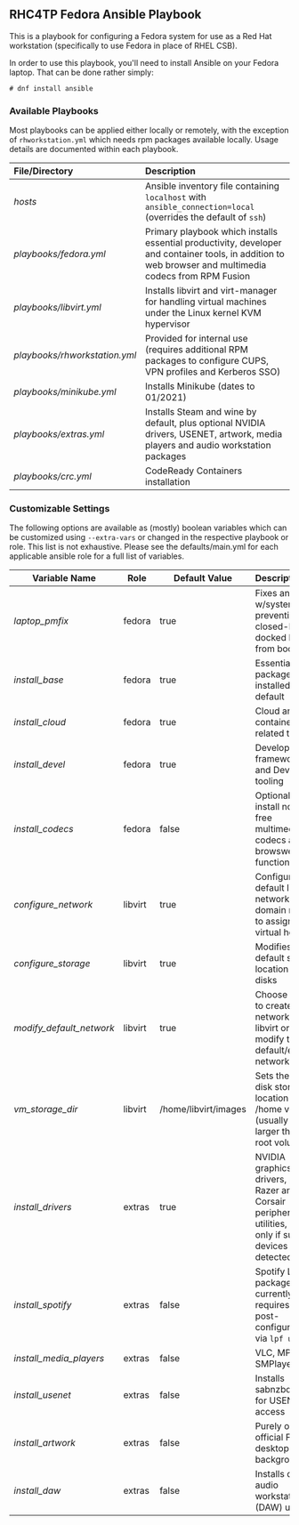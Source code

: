 ## RHC4TP Fedora Ansible Playbook
This is a playbook for configuring a Fedora system for use as a Red Hat workstation (specifically to use Fedora in place of RHEL CSB).

In order to use this playbook, you'll need to install Ansible on your Fedora laptop. That can be done rather simply:

```
# dnf install ansible
```

### Available Playbooks
Most playbooks can be applied either locally or remotely, with the exception of `rhworkstation.yml` which needs rpm packages available locally.
Usage details are documented within each playbook.

| File/Directory                   | Description
|:---------------------------------|:-----------------------------------------------------------------------
| *hosts*                          | Ansible inventory file containing `localhost` with `ansible_connection=local` (overrides the default of `ssh`)
| *playbooks/fedora.yml*           | Primary playbook which installs essential productivity, developer and container tools, in addition to web browser and multimedia codecs from RPM Fusion
| *playbooks/libvirt.yml*          | Installs libvirt and virt-manager for handling virtual machines under the Linux kernel KVM hypervisor
| *playbooks/rhworkstation.yml*    | Provided for internal use (requires additional RPM packages to configure CUPS, VPN profiles and Kerberos SSO)
| *playbooks/minikube.yml*         | Installs Minikube (dates to 01/2021)
| *playbooks/extras.yml*           | Installs Steam and wine by default, plus optional NVIDIA drivers, USENET, artwork, media players and audio workstation packages
| *playbooks/crc.yml*              | CodeReady Containers installation

### Customizable Settings
The following options are available as (mostly) boolean variables which can be customized using `--extra-vars` or changed in the respective playbook or role.
This list is not exhaustive. Please see the defaults/main.yml for each applicable ansible role for a full list of variables. 

| Variable Name            | Role    | Default Value        | Description
|--------------------------|---------|----------------------|:------------------------------------------------------------------------------------------------
| *laptop_pmfix*           | fedora  | true                 | Fixes an issue w/systemd preventing a closed-lid, docked laptop from booting
| *install_base*           | fedora  | true                 | Essential packages to be installed by default
| *install_cloud*          | fedora  | true                 | Cloud and container related tooling
| *install_devel*          | fedora  | true                 | Development frameworks and DevOps tooling
| *install_codecs*         | fedora  | false                | Optionally install non-free multimedia codecs and browswer functionality
| *configure_network*      | libvirt | true                 | Configure the default libvirt network with a domain name to assign virtual hosts
| *configure_storage*      | libvirt | true                 | Modifies the default storage location for VM disks
| *modify_default_network* | libvirt | true                 | Choose wheter to create a new network for libvirt or modify the default/existing network
| *vm_storage_dir*         | libvirt | /home/libvirt/images | Sets the VM disk storage location to the /home volume (usually much larger than the root volume)
| *install_drivers*        | extras  | true                 | NVIDIA graphics drivers, plus Razer and Corsair peripheral utilities, but only if such devices are detected
| *install_spotify*        | extras  | false                | Spotify LPF package; currently requires user post-configuration via `lpf update`
| *install_media_players*  | extras  | false                | VLC, MPV and SMPlayer
| *install_usenet*         | extras  | false                | Installs sabnzbd client for USENET access
| *install_artwork*        | extras  | false                | Purely optional, official Fedora desktop backgrounds
| *install_daw*            | extras  | false                | Installs digital audio workstation (DAW) utilities


